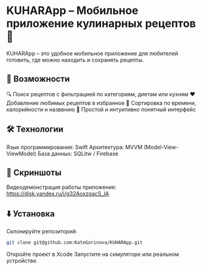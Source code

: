 # KUHARApp – Мобильное приложение кулинарных рецептов 🍳

KUHARApp – это удобное мобильное приложение для любителей готовить, где можно находить и сохранять рецепты.


## 📱 Возможности

🔍 Поиск рецептов c фильтрацией по категориям, диетам или кухням
❤️ Добавление любимых рецептов в избранное
🛒 Сортировка по времени, калорийности и назввнию
📱 Простой и интуитивно понятный интерфейс

## 🛠 Технологии

Язык программирования: Swift
Архитектура: MVVM (Model-View-ViewModel)
База данных: SQLitw / Firebase

## 📸 Скриншоты

Видеодемонстрация работы приложения: https://disk.yandex.ru/i/g32AoxzgacS_IA

## ⬇️ Установка

Склонируйте репозиторий:
```bash
git clone git@github.com:KateGorinova/KUHARApp.git
```
Откройте проект в Xcode
Запустите на симуляторе или реальном устройстве.
